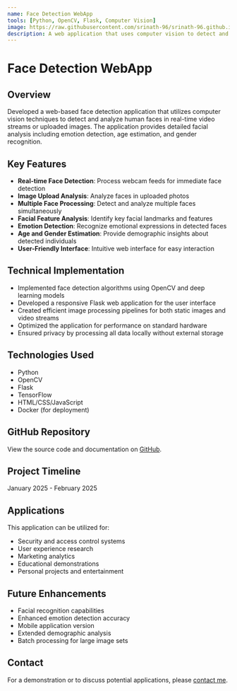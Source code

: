 ```yaml
---
name: Face Detection WebApp
tools: [Python, OpenCV, Flask, Computer Vision]
image: https://raw.githubusercontent.com/srinath-96/srinath-96.github.io/main/assets/face-detection.jpg
description: A web application that uses computer vision to detect and analyze faces in real-time or from uploaded images
---
```


# Face Detection WebApp

## Overview
Developed a web-based face detection application that utilizes computer vision techniques to detect and analyze human faces in real-time video streams or uploaded images. The application provides detailed facial analysis including emotion detection, age estimation, and gender recognition.

## Key Features
- **Real-time Face Detection**: Process webcam feeds for immediate face detection
- **Image Upload Analysis**: Analyze faces in uploaded photos
- **Multiple Face Processing**: Detect and analyze multiple faces simultaneously
- **Facial Feature Analysis**: Identify key facial landmarks and features
- **Emotion Detection**: Recognize emotional expressions in detected faces
- **Age and Gender Estimation**: Provide demographic insights about detected individuals
- **User-Friendly Interface**: Intuitive web interface for easy interaction

## Technical Implementation
- Implemented face detection algorithms using OpenCV and deep learning models
- Developed a responsive Flask web application for the user interface
- Created efficient image processing pipelines for both static images and video streams
- Optimized the application for performance on standard hardware
- Ensured privacy by processing all data locally without external storage

## Technologies Used
- Python
- OpenCV
- Flask
- TensorFlow
- HTML/CSS/JavaScript
- Docker (for deployment)

## GitHub Repository
View the source code and documentation on [GitHub](https://github.com/srinath-96/Face-Detection-WebApp).

## Project Timeline
January 2025 - February 2025

## Applications
This application can be utilized for:
- Security and access control systems
- User experience research
- Marketing analytics
- Educational demonstrations
- Personal projects and entertainment

## Future Enhancements
- Facial recognition capabilities
- Enhanced emotion detection accuracy
- Mobile application version
- Extended demographic analysis
- Batch processing for large image sets

## Contact
For a demonstration or to discuss potential applications, please [contact me](mailto:srinathmurali2015@gmail.com).